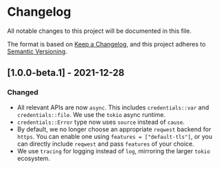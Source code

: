 # Changelog

All notable changes to this project will be documented in this file.

The format is based on [Keep a Changelog](https://keepachangelog.com/en/1.0.0/),
and this project adheres to [Semantic Versioning](https://semver.org/spec/v2.0.0.html).

## [1.0.0-beta.1] - 2021-12-28

### Changed

- All relevant APIs are now `async`. This includes `credentials::var` and `credentials::file`. We use the `tokio` async runtime.
- `credentials::Error` type now uses `source` instead of `cause`.
- By default, we no longer choose an appropriate `reqwest` backend for `https`. You can enable one using `features = ["default-tls"]`, or you can directly include `reqwest` and pass `features` of your choice.
- We use `tracing` for logging instead of `log`, mirroring the larger `tokio` ecosystem.
